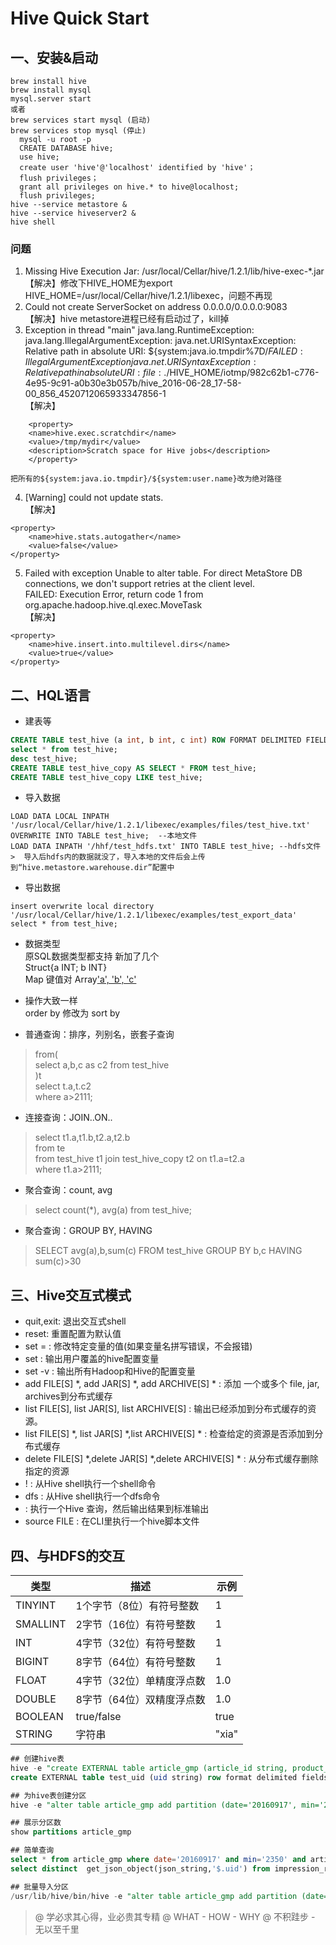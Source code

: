 # Hive Quick Start

## 一、安装&启动
```shell
brew install hive
brew install mysql
mysql.server start
或者
brew services start mysql (启动)
brew services stop mysql (停止)
  mysql -u root -p
  CREATE DATABASE hive;
  use hive;
  create user 'hive'@'localhost' identified by 'hive'；
  flush privileges；
  grant all privileges on hive.* to hive@localhost;
  flush privileges;
hive --service metastore &
hive --service hiveserver2 &
hive shell
```
### 问题
1. Missing Hive Execution Jar: /usr/local/Cellar/hive/1.2.1/lib/hive-exec-*.jar  
   【解决】修改下HIVE_HOME为export HIVE_HOME=/usr/local/Cellar/hive/1.2.1/libexec，问题不再现
2. Could not create ServerSocket on address 0.0.0.0/0.0.0.0:9083  
   【解决】hive metastore进程已经有启动过了，kill掉  
3. Exception in thread "main" java.lang.RuntimeException: java.lang.IllegalArgumentException: java.net.URISyntaxException: Relative path in absolute URI: ${system:java.io.tmpdir%7D/$%7Bsystem:user.name%7D  
   FAILED: IllegalArgumentException java.net.URISyntaxException: Relative path in absolute URI: file:./$HIVE_HOME/iotmp/982c62b1-c776-4e95-9c91-a0b30e3b057b/hive_2016-06-28_17-58-00_856_4520712065933347856-1  
【解决】  
```
    <property>  
    <name>hive.exec.scratchdir</name>  
    <value>/tmp/mydir</value>  
    <description>Scratch space for Hive jobs</description>  
    </property>  
```
    把所有的${system:java.io.tmpdir}/${system:user.name}改为绝对路径
4. [Warning] could not update stats.  
【解决】  
```
<property>  
    <name>hive.stats.autogather</name>  
    <value>false</value>  
</property>  
```
5. Failed with exception Unable to alter table. For direct MetaStore DB connections, we don't support retries at the client level.  
FAILED: Execution Error, return code 1 from org.apache.hadoop.hive.ql.exec.MoveTask  
【解决】  
```
<property>  
    <name>hive.insert.into.multilevel.dirs</name>  
    <value>true</value>  
</property> 
```
## 二、HQL语言
- 建表等  
```sql
CREATE TABLE test_hive (a int, b int, c int) ROW FORMAT DELIMITED FIELDS TERMINATED BY '\t';  
select * from test_hive;  
desc test_hive;  
CREATE TABLE test_hive_copy AS SELECT * FROM test_hive;  
CREATE TABLE test_hive_copy LIKE test_hive;
```

- 导入数据  
```
LOAD DATA LOCAL INPATH '/usr/local/Cellar/hive/1.2.1/libexec/examples/files/test_hive.txt' OVERWRITE INTO TABLE test_hive;  --本地文件  
LOAD DATA INPATH '/hhf/test_hdfs.txt' INTO TABLE test_hive; --hdfs文件  
>  导入后hdfs内的数据就没了，导入本地的文件后会上传到“hive.metastore.warehouse.dir”配置中
```

- 导出数据  
```
insert overwrite local directory '/usr/local/Cellar/hive/1.2.1/libexec/examples/test_export_data'
select * from test_hive;
```

- 数据类型  
原SQL数据类型都支持
新加了几个  
Struct{a INT; b INT}  
Map 键值对
Array['a', 'b', 'c'](也可以使用索引访问内部数据)

- 操作大致一样  
order by 修改为 sort by

- 普通查询：排序，列别名，嵌套子查询  
> from(  
> select a,b,c as c2 from test_hive  
> )t  
> select t.a,t.c2  
> where a>2111;

- 连接查询：JOIN..ON..
> select t1.a,t1.b,t2.a,t2.b  
> from te  
> from test_hive t1 join test_hive_copy t2 on t1.a=t2.a  
> where t1.a>2111;  

- 聚合查询：count, avg
> select count(*), avg(a) from test_hive;

- 聚合查询：GROUP BY, HAVING
 > SELECT avg(a),b,sum(c) FROM test_hive GROUP BY b,c HAVING sum(c)>30

## 三、Hive交互式模式
- quit,exit:  退出交互式shell  
- reset: 重置配置为默认值
- set <key>=<value> : 修改特定变量的值(如果变量名拼写错误，不会报错)
- set :  输出用户覆盖的hive配置变量
- set -v : 输出所有Hadoop和Hive的配置变量
- add FILE[S] *, add JAR[S] *, add ARCHIVE[S] * : 添加 一个或多个 file, jar, archives到分布式缓存
- list FILE[S], list JAR[S], list ARCHIVE[S] : 输出已经添加到分布式缓存的资源。
- list FILE[S] *, list JAR[S] *,list ARCHIVE[S] * : 检查给定的资源是否添加到分布式缓存
- delete FILE[S] *,delete JAR[S] *,delete ARCHIVE[S] * : 从分布式缓存删除指定的资源
- ! <command> :  从Hive shell执行一个shell命令
- dfs <dfs command> :  从Hive shell执行一个dfs命令
- <query string> : 执行一个Hive 查询，然后输出结果到标准输出
- source FILE <filepath>:  在CLI里执行一个hive脚本文件

## 四、与HDFS的交互
| 类型     | 描述                      | 示例  |
| -------- | ------------------------- | ----- |
| TINYINT  | 1个字节（8位）有符号整数  | 1     |
| SMALLINT | 2字节（16位）有符号整数   | 1     |
| INT      | 4字节（32位）有符号整数   | 1     |
| BIGINT   | 8字节（64位）有符号整数   | 1     |
| FLOAT    | 4字节（32位）单精度浮点数 | 1.0   |
| DOUBLE   | 8字节（64位）双精度浮点数 | 1.0   |
| BOOLEAN  | true/false                | true  |
| STRING   | 字符串                    | "xia" |

```sql
## 创建hive表
hive -e "create EXTERNAL table article_gmp (article_id string, product_id string, click double, request double, gmp double, last_update_time string, total_request string, language string) partitioned by (date string, min string) row format delimited fields terminated by '\t' LOCATION '/inveno-projects/offline/article-gmp/data/article-gmp/history/';"
create EXTERNAL table test_uid (uid string) row format delimited fields terminated by '\t' LOCATION '/user/haifeng.huang/profile';

## 为hive表创建分区
hive -e "alter table article_gmp add partition (date='20160917', min='2350') location '/inveno-projects/offline/article-gmp/data/article-gmp/history/20160917/2350/'"

## 展示分区数
show partitions article_gmp

## 简单查询
select * from article_gmp where date='20160917' and min='2350' and article_id="1010497577" and last_update_time is not null;
select distinct  get_json_object(json_string,'$.uid') from impression_reformat where date=20161007 and get_json_object(json_string,'$.article_impression_extra.content_id')=1021004753 

## 批量导入分区
/usr/lib/hive/bin/hive -e "alter table article_gmp add partition (date='20160921', min='0310') location '/inveno-projects/offline/article-gmp/data/article-gmp/history/20160921/0310/' partition (date='20160921', min='0300') location '/inveno-projects/offline/article-gmp/data/article-gmp/history/20160921/0300/' partition (date='20160921', min='0250') location '/inveno-projects/offline/article-gmp/data/article-gmp/history/20160921/0250/' partition (date='20160921', min='0240') location '/inveno-projects/offline/article-gmp/data/article-gmp/history/20160921/0240/' partition (date='20160921', min='0230') location '/inveno-projects/offline/article-gmp/data/article-gmp/history/20160921/0230/' partition (date='20160921', min='0220') location '/inveno-projects/offline/article-gmp/data/article-gmp/history/20160921/0220/'"
```

> @ 学必求其心得，业必贵其专精
> @ WHAT - HOW - WHY
> @ 不积跬步 - 无以至千里